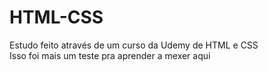 # HTML-CSS
Estudo feito através de um curso da Udemy de HTML e CSS <br>
Isso foi mais um teste pra aprender a mexer aqui
